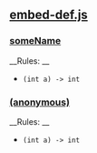 ## [embed-def.js](embed-def.js)

### [someName](embed-def.js#L3-17)

__Rules: __

  - `(int a) -> int`




### [(anonymous)](embed-def.js#L8-13)

__Rules: __

  - `(int a) -> int`


